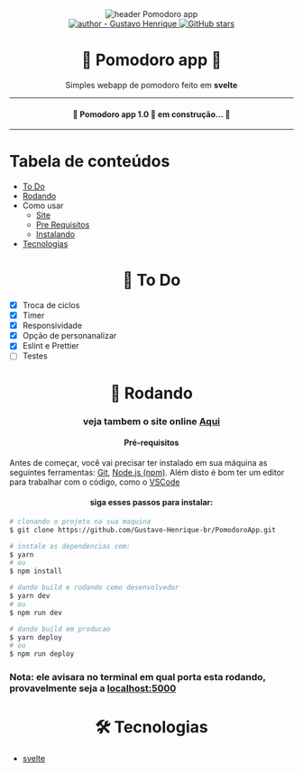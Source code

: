 <div align="center">
    <img src=".github/banner.png" alt="header Pomodoro app"/>
</div>

<div align="center">
    <a href="https://github.com/Gustavo-Henrique-br" >
        <img src="https://img.shields.io/badge/author-Gustavo%20Henrique-blue?style=for-the-badge" alt="author - Gustavo Henrique" />
    </a>
    <a href="https://github.com/Gustavo-Henrique-br/PomodoroApp/stargazers"><img alt="GitHub stars" src="https://img.shields.io/github/stars/Gustavo-Henrique-br/PomodoroApp?style=for-the-badge"></a>
</div>

<div align="center">
    <h1>🍅 Pomodoro app 🍅</h1>
    <p>Simples webapp de pomodoro feito em <b>svelte</b></p>
</div>
<hr />

<div align="center">
    <h4>🚧 Pomodoro app 1.0 🚀 em construção... 🚧</h4>
</div>

<hr />

Tabela de conteúdos
=================
<!--ts-->
   * [To Do](#todo)
   * [Rodando](#rodando)
   * Como usar
      * [Site](#deploy)
      * [Pre Requisitos](#pre-requisitos)
      * [Instalando](#install)
   * [Tecnologias](#techs)
<!--te-->

<div id="todo" align="center">
    <h1>📝 To Do</h1>
</div>

- [X] Troca de ciclos
- [X] Timer
- [X] Responsividade
- [X] Opção de personanalizar
- [X] Eslint e Prettier
- [ ] Testes

<div id="rodando" align="center">
    <h1>🎲 Rodando</h1>
</div>

<h3 align="center">veja tambem o site online <a id="deploy" alt="https://pomodoro-sicily.vercel.app/" href="https://pomodoro-sicily.vercel.app/">Aqui</a></h3>

<div id="pre-requisitos" align="center">
    <h4>Pré-requisitos</h4>
</div>

Antes de começar, você vai precisar ter instalado em sua máquina as seguintes ferramentas:
[Git](https://git-scm.com), [Node.js (npm)](https://nodejs.org/en/).
Além disto é bom ter um editor para trabalhar com o código, como o [VSCode](https://code.visualstudio.com/)

<div id="install" align="center">
    <h4>
        siga esses passos para instalar:
    </h4>
</div>

```bash
# clonando o projeto na sua maquina
$ git clone https://github.com/Gustavo-Henrique-br/PomodoroApp.git

# instale as dependencias com:
$ yarn
# ou
$ npm install

# dando build e rodando como desenvolvedor
$ yarn dev
# ou
$ npm run dev

# dando build em producao
$ yarn deploy
# ou
$ npm run deploy
```

### Nota: ele avisara no terminal em qual porta esta rodando, provavelmente seja a [localhost:5000](http://localhost:5000/)

<div id="techs" align="center">
    <h1>🛠 Tecnologias</h1>
</div>

- [svelte](https://svelte.dev/)

